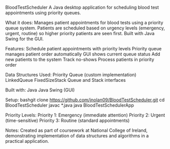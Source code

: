 BloodTestScheduler
A Java desktop application for scheduling blood test appointments using priority queues.

What it does:
Manages patient appointments for blood tests using a priority queue system. Patients are scheduled based on urgency levels (emergency, urgent, routine) so higher priority patients are seen first. Built with Java Swing for the GUI.

Features:
Schedule patient appointments with priority levels
Priority queue manages patient order automatically
GUI shows current queue status
Add new patients to the system
Track no-shows
Process patients in priority order

Data Structures Used:
Priority Queue (custom implementation)
LinkedQueue
FixedSizeStack
Queue and Stack interfaces

Built with:
Java
Java Swing (GUI)

Setup:
bashgit clone https://github.com/jnolan09/BloodTestScheduler.git
cd BloodTestScheduler
javac *.java
java BloodTestSchedulerApp

Priority Levels:
Priority 1: Emergency (immediate attention)
Priority 2: Urgent (time-sensitive)
Priority 3: Routine (standard appointments)

Notes:
Created as part of coursework at National College of Ireland, demonstrating implementation of data structures and algorithms in a practical application.
